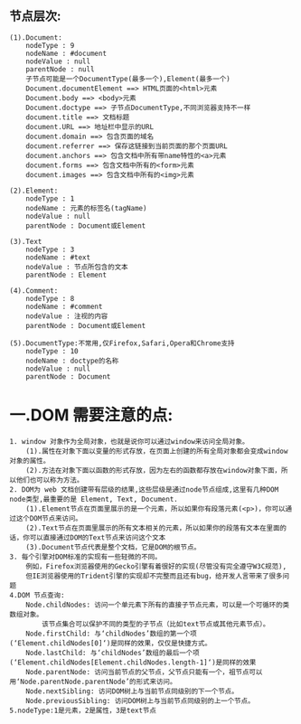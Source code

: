 ## 节点层次:
	(1).Document:
		nodeType : 9
		nodeName : #document
		nodeValue : null
		parentNode : null
		子节点可能是一个DocumentType(最多一个),Element(最多一个)
		Document.documentElement ==> HTML页面的<html>元素
		Document.body ==> <body>元素
		Document.doctype ==> 子节点DocumentType,不同浏览器支持不一样
		document.title ==> 文档标题
		document.URL ==> 地址栏中显示的URL
		document.domain ==> 包含页面的域名
		document.referrer ==> 保存这链接到当前页面的那个页面URL
		document.anchors ==> 包含文档中所有带name特性的<a>元素
		document.forms ==> 包含文档中所有的<form>元素
		document.images ==> 包含文档中所有的<img>元素
		
	(2).Element:
		nodeType : 1
		nodeName : 元素的标签名(tagName)
		nodeValue : null
		parentNode : Document或Element
		
	(3).Text
		nodeType : 3
		nodeName : #text
		nodeValue : 节点所包含的文本
		parentNode : Element	
	
	(4).Comment:
		nodeType : 8
		nodeName : #comment
		nodeValue : 注视的内容
		parentNode : Document或Element
	
	(5).DocumentType:不常用,仅Firefox,Safari,Opera和Chrome支持
		nodeType : 10
		nodeName : doctype的名称
		nodeValue : null
		parentNode : Document

# 一.DOM 需要注意的点:
    1. window 对象作为全局对象，也就是说你可以通过window来访问全局对象。
    	(1).属性在对象下面以变量的形式存放，在页面上创建的所有全局对象都会变成window对象的属性。
    	(2).方法在对象下面以函数的形式存放，因为左右的函数都存放在window对象下面，所以他们也可以称为方法。
    2. DOM为 web 文档创建带有层级的结果,这些层级是通过node节点组成,这里有几种DOM node类型,最重要的是 Element, Text, Document.
    	(1).Element节点在页面里展示的是一个元素，所以如果你有段落元素(<p>)，你可以通过这个DOM节点来访问。
    	(2).Text节点在页面里展示的所有文本相关的元素，所以如果你的段落有文本在里面的话，你可以直接通过DOM的Text节点来访问这个文本
    	(3).Document节点代表是整个文档，它是DOM的根节点。
    3. 每个引擎对DOM标准的实现有一些轻微的不同。
    	例如，Firefox浏览器使用的Gecko引擎有着很好的实现(尽管没有完全遵守W3C规范),
    	但IE浏览器使用的Trident引擎的实现却不完整而且还有bug，给开发人言带来了很多问题
    4.DOM 节点查询:
    	Node.childNodes: 访问一个单元素下所有的直接子节点元素，可以是一个可循环的类数组对象。
    		该节点集合可以保护不同的类型的子节点（比如text节点或其他元素节点）。
    	Node.firstChild: 与‘childNodes’数组的第一个项(‘Element.childNodes[0]‘)是同样的效果，仅仅是快捷方式。
    	Node.lastChild: 与‘childNodes’数组的最后一个项(‘Element.childNodes[Element.childNodes.length-1]‘)是同样的效果
    	Node.parentNode: 访问当前节点的父节点，父节点只能有一个，祖节点可以用‘Node.parentNode.parentNode’的形式来访问。
    	Node.nextSibling: 访问DOM树上与当前节点同级别的下一个节点。
    	Node.previousSibling: 访问DOM树上与当前节点同级别的上一个节点。
    5.nodeType:1是元素，2是属性，3是text节点
    
    
    

































































